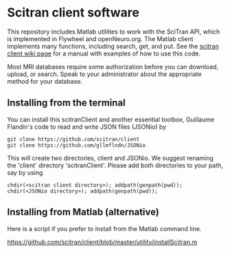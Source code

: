 # Scitran client software

This repository includes Matlab utilities to work with the SciTran API, which is implemented in Flywheel and openNeuro.org. The Matlab client implements many functions, including search, get, and put. See the [scitran client wiki page](https://github.com/scitran/client/wiki) for a manual with examples of how to use this code.

Most MRI databases require some authorization before you can download, upload, or search. Speak to your administrator about the appropriate method for your database.

## Installing from the terminal

You can install this scitranClient and another essential toolbox, Guillaume Flandin's code to read and write JSON files (JSONio) by 

    git clone https://github.com/scitran/client
    git clone https://github.com/gllmflndn/JSONio
    
This will create two directories, client and JSONio.  We suggest renaming the 'client' directory 'scitranClient'.  Please add both directories to your path, say by using

    chdir(<scitran client directory>); addpath(genpath(pwd));
    chdir(<JSONio directory>); addpath(genpath(pwd));

## Installing from Matlab (alternative)

Here is a script if you prefer to install from the Matlab command line.

https://github.com/scitran/client/blob/master/utility/installScitran.m


